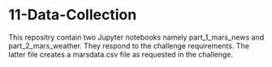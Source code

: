 # 11-Data-Collection

This repositry contain two Jupyter notebooks namely part_1_mars_news and part_2_mars_weather. They respond to the challenge requirements. The latter file creates a marsdata.csv file as requested in the challenge.
